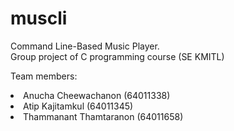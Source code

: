 # muscli
Command Line-Based Music Player.\
Group project of C programming course (SE KMITL)

Team members: 
<li>Anucha Cheewachanon (64011338)</li>
<li>Atip Kajitamkul (64011345)</li>
<li>Thammanant Thamtaranon (64011658)</li>
